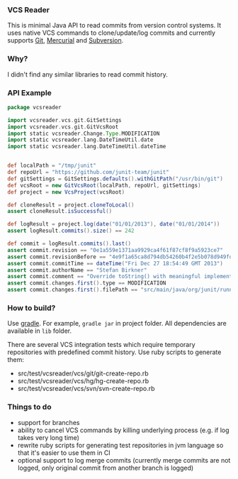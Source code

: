 ### VCS Reader
This is minimal Java API to read commits from version control systems.
It uses native VCS commands to clone/update/log commits and currently supports 
[Git](https://git-scm.com/), 
[Mercurial](https://www.mercurial-scm.org/) and 
[Subversion](https://subversion.apache.org/).


### Why?
I didn't find any similar libraries to read commit history.


### API Example
```groovy
package vcsreader

import vcsreader.vcs.git.GitSettings
import vcsreader.vcs.git.GitVcsRoot
import static vcsreader.Change.Type.MODIFICATION
import static vcsreader.lang.DateTimeUtil.date
import static vcsreader.lang.DateTimeUtil.dateTime


def localPath = "/tmp/junit"
def repoUrl = "https://github.com/junit-team/junit"
def gitSettings = GitSettings.defaults().withGitPath("/usr/bin/git")
def vcsRoot = new GitVcsRoot(localPath, repoUrl, gitSettings)
def project = new VcsProject(vcsRoot)

def cloneResult = project.cloneToLocal()
assert cloneResult.isSuccessful()

def logResult = project.log(date("01/01/2013"), date("01/01/2014"))
assert logResult.commits().size() == 242

def commit = logResult.commits().last()
assert commit.revision == "0e1a559e1371aa9929ca4f61f87cf8f9a5923ce7"
assert commit.revisionBefore == "4e9f1a65ca8d794db54260b4f2e5b078d949fdda"
assert commit.commitTime == dateTime("Fri Dec 27 18:54:49 GMT 2013")
assert commit.authorName == "Stefan Birkner"
assert commit.comment == "Override toString() with meaningful implementation.\n\nThe new implementation provides more useful information."
assert commit.changes.first().type == MODIFICATION
assert commit.changes.first().filePath == "src/main/java/org/junit/runners/model/FrameworkField.java"
```


### How to build?
Use [gradle](http://gradle.org/). 
For example, ```gradle jar``` in project folder.
All dependencies are available in ```lib``` folder.

There are several VCS integration tests which require temporary repositories with predefined commit history.
Use ruby scripts to generate them:
 - src/test/vcsreader/vcs/git/git-create-repo.rb
 - src/test/vcsreader/vcs/hg/hg-create-repo.rb
 - src/test/vcsreader/vcs/svn/svn-create-repo.rb
 

### Things to do
 - support for branches
 - ability to cancel VCS commands by killing underlying process (e.g. if log takes very long time)
 - rewrite ruby scripts for generating test repositories in jvm language so that it's easier to use them in CI 
 - optional support to log merge commits (currently merge commits are not logged, only original commit from another branch is logged)
 